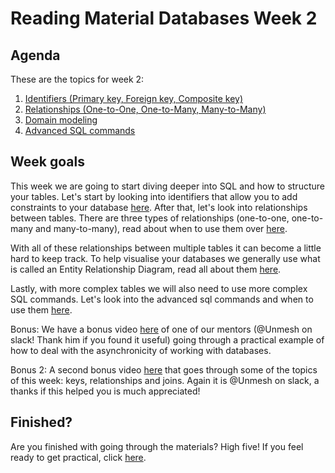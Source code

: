 # Reading Material Databases Week 2

## Agenda

These are the topics for week 2:

1. [Identifiers (Primary key, Foreign key, Composite key)](https://hackyourfuture.github.io/study/#/databases/sql/identifiers)
2. [Relationships (One-to-One, One-to-Many, Many-to-Many)](https://hackyourfuture.github.io/study/#/databases/sql/relationships)
3. [Domain modeling](https://hackyourfuture.github.io/study/#/databases/sql/domain-modeling)
4. [Advanced SQL commands](https://hackyourfuture.github.io/study/#/databases/sql/advanced-sql)

## Week goals

This week we are going to start diving deeper into SQL and how to structure your tables. Let's start by looking into identifiers that allow you to add constraints to your database [here](https://hackyourfuture.github.io/study/#/databases/sql/identifiers). After that, let's look into relationships between tables. There are three types of relationships (one-to-one, one-to-many and many-to-many), read about when to use them over [here](https://hackyourfuture.github.io/study/#/databases/sql/relationships).

With all of these relationships between multiple tables it can become a little hard to keep track. To help visualise your databases we generally use what is called an Entity Relationship Diagram, read all about them [here](https://hackyourfuture.github.io/study/#/databases/sql/domain-modeling).

Lastly, with more complex tables we will also need to use more complex SQL commands. Let's look into the advanced sql commands and when to use them [here](https://hackyourfuture.github.io/study/#/databases/sql/advanced-sql).

Bonus: We have a bonus video [here](https://www.youtube.com/watch?v=8yIuyUum3XU) of one of our mentors (@Unmesh on slack! Thank him if you found it useful) going through a practical example of how to deal with the asynchronicity of working with databases.

Bonus 2: A second bonus video [here](https://www.youtube.com/watch?v=H08wAwrWEec) that goes through some of the topics of this week: keys, relationships and joins. Again it is @Unmesh on slack, a thanks if this helped you is much appreciated!

## Finished?

Are you finished with going through the materials? High five! If you feel ready to get practical, click [here](./MAKEME.md).
